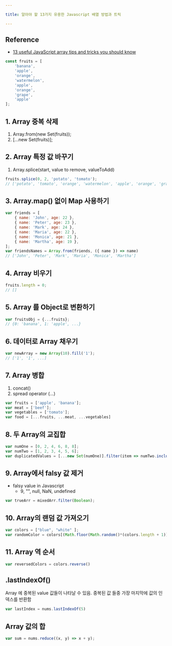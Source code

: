 ```yaml
---

title: 알아야 할 13가지 유용한 Javascript 배열 방법과 트릭

---
```


Reference
--
* [13 useful JavaScript array tips and tricks you should know](https://www.blog.duomly.com/13-useful-javascript-array-tips-and-tricks-you-should-know/?fbclid=IwAR3YuEviqaZ1ergMhmh3wxM6arYpReKpPFMpDhn4cpjOmeUlIVk0ymXq3-0)

``` javascript
const fruits = [
    'banana', 
    'apple', 
    'orange', 
    'watermelon', 
    'apple', 
    'orange', 
    'grape', 
    'apple'
];
```                                                                                             

## 1. Array 중복 삭제
1. Array.from(new Set(fruits));
2. [...new Set(fruits)];

## 2. Array 특정 값 바꾸기
1. Array.splice(start, value to remove, valueToAdd)
``` javascript
fruits.splice(0, 2, 'potato', 'tomato');
// ['potato', 'tomato', 'orange', 'watermelon', 'apple', 'orange', 'grape', 'apple'];
```

## 3. Array.map() 없이 Map 사용하기
```javascript
var friends = [
    { name: 'John', age: 22 },
    { name: 'Peter', age: 23 },
    { name: 'Mark', age: 24 },
    { name: 'Maria', age: 22 },
    { name: 'Monica', age: 21 },
    { name: 'Martha', age: 19 },
];
var friendsNames = Array.from(friends, ({ name }) => name)
// ['John', 'Peter', 'Mark', 'Maria', 'Monica', 'Martha']
```

## 4. Array 비우기
```javascript
fruits.length = 0; 
// [] 
```

## 5. Array 를 Object로 변환하기
```javascript
var fruitsObj = {...fruits};
// {0: 'banana', 1: 'apple', ...}
```

## 6. 데이터로 Array 채우기
```javascript
var newArray = new Array(10).fill('1');
// ['1', '1', ...]
```

## 7. Array 병합
1. concat()
2. spread operator (...)
```javascript
var fruits = ['apple', 'banana'];
var meat = ['beef'];
var vegetables = ['tomato'];
var food = [...fruits, ...meat, ...vegetables]
```

## 8. 두 Array의 교집합
```javascript
var numOne = [0, 2, 4, 6, 8, 8];
var numTwo = [1, 2, 3, 4, 5, 6];
var duplicatedValues = [...new Set(numOne)].filter(item => numTwo.includes(item))
```
## 9. Array에서 falsy 값 제거
* falsy value in Javascript
    * 9, "", null, NaN, undefined  
```javascript
var trueArr = mixedArr.filter(Boolean);
```

## 10. Array의 랜덤 값 가져오기
````javascript
var colors = ["blue", "white" ];
var randomColor = colors[(Math.floor(Math.random()*(colors.length + 1)))]
````

## 11. Array 역 순서
```javascript
var reversedColors = colors.reverse()
```

## .lastIndexOf() 
Array 에 중복된 value 값들이 나타날 수 있음. 
중복된 값 들중 가장 마지막에 값의 인덱스를 반환함
```javascript
var lastIndex = nums.lastIndexOf(5)
```

## Array 값의 합
```javascript
var sum = nums.reduce((x, y) => x + y);
```







